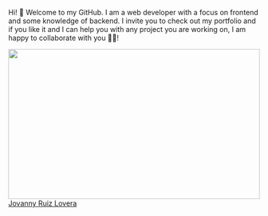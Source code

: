 Hi! 👋 Welcome to my GitHub. I am a web developer with a focus on frontend and some knowledge of backend. I invite you to check out my portfolio and if you like it and I can help you with any project you are working on, I am happy to collaborate with you 🚀🚀!

<!--Link banner image-->
<img style="width:100%;height:300px" src="https://th.bing.com/th/id/OIG.vMglKvKIubUv0SqONnuB?pid=ImgGn">

<div class="badge-base LI-profile-badge" data-locale="es_ES" data-size="medium" data-theme="light" data-type="VERTICAL" data-vanity="jovannyruizlovera" data-version="v1"><a class="badge-base__link LI-simple-link" href="https://co.linkedin.com/in/jovannyruizlovera?trk=profile-badge">Jovanny Ruiz Lovera</a></div>
              
